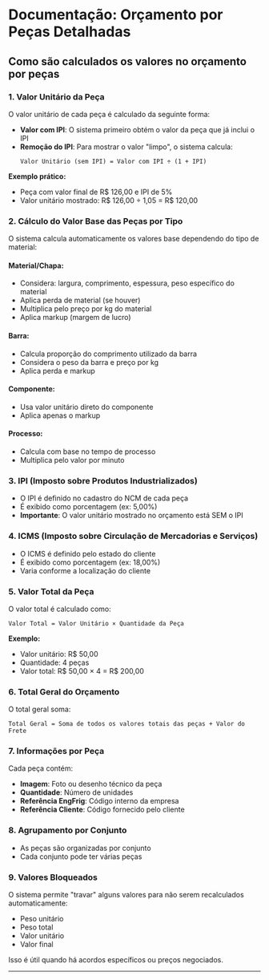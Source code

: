 # Documentação: Orçamento por Peças Detalhadas

## Como são calculados os valores no orçamento por peças

### 1. Valor Unitário da Peça

O valor unitário de cada peça é calculado da seguinte forma:

- **Valor com IPI**: O sistema primeiro obtém o valor da peça que já inclui o IPI
- **Remoção do IPI**: Para mostrar o valor "limpo", o sistema calcula:
  ```
  Valor Unitário (sem IPI) = Valor com IPI ÷ (1 + IPI)
  ```
  
**Exemplo prático:**
- Peça com valor final de R$ 126,00 e IPI de 5%
- Valor unitário mostrado: R$ 126,00 ÷ 1,05 = R$ 120,00

### 2. Cálculo do Valor Base das Peças por Tipo

O sistema calcula automaticamente os valores base dependendo do tipo de material:

#### **Material/Chapa:**
- Considera: largura, comprimento, espessura, peso específico do material
- Aplica perda de material (se houver)
- Multiplica pelo preço por kg do material
- Aplica markup (margem de lucro)

#### **Barra:**
- Calcula proporção do comprimento utilizado da barra
- Considera o peso da barra e preço por kg
- Aplica perda e markup

#### **Componente:**
- Usa valor unitário direto do componente
- Aplica apenas o markup

#### **Processo:**
- Calcula com base no tempo de processo
- Multiplica pelo valor por minuto

### 3. IPI (Imposto sobre Produtos Industrializados)

- O IPI é definido no cadastro do NCM de cada peça
- É exibido como porcentagem (ex: 5,00%)
- **Importante**: O valor unitário mostrado no orçamento está SEM o IPI

### 4. ICMS (Imposto sobre Circulação de Mercadorias e Serviços)

- O ICMS é definido pelo estado do cliente
- É exibido como porcentagem (ex: 18,00%)
- Varia conforme a localização do cliente

### 5. Valor Total da Peça

O valor total é calculado como:
```
Valor Total = Valor Unitário × Quantidade da Peça
```

**Exemplo:**
- Valor unitário: R$ 50,00
- Quantidade: 4 peças
- Valor total: R$ 50,00 × 4 = R$ 200,00

### 6. Total Geral do Orçamento

O total geral soma:
```
Total Geral = Soma de todos os valores totais das peças + Valor do Frete
```

### 7. Informações por Peça

Cada peça contém:
- **Imagem**: Foto ou desenho técnico da peça
- **Quantidade**: Número de unidades
- **Referência EngFrig**: Código interno da empresa
- **Referência Cliente**: Código fornecido pelo cliente

### 8. Agrupamento por Conjunto

- As peças são organizadas por conjunto
- Cada conjunto pode ter várias peças

### 9. Valores Bloqueados

O sistema permite "travar" alguns valores para não serem recalculados automaticamente:
- Peso unitário
- Peso total  
- Valor unitário
- Valor final

Isso é útil quando há acordos específicos ou preços negociados.

---
